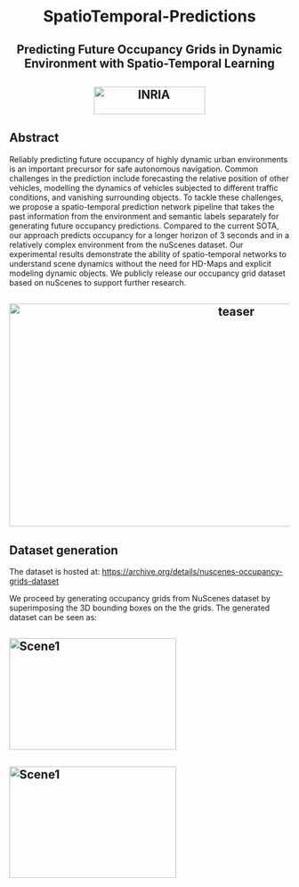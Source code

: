 #  <div align="center"> SpatioTemporal-Predictions </div>

##  <div align="center"> Predicting Future Occupancy Grids in Dynamic Environment with Spatio-Temporal Learning  </div>                      

##  <div align="center"> <img src="https://github.com/ksm26/SpatioTemporal-Predictions/blob/master/images/Inria.jpg" alt="INRIA" width="200" height="50"/> </div>


## Abstract
Reliably predicting future occupancy of highly dynamic urban environments is an important precursor for safe autonomous navigation. Common challenges in the prediction include forecasting the relative position of other vehicles, modelling the dynamics of vehicles subjected to different traffic conditions, and vanishing surrounding objects. To tackle these challenges, we propose a spatio-temporal prediction network pipeline that takes the past information from the environment and semantic labels separately for generating future occupancy predictions. Compared to the current SOTA, our approach predicts occupancy for a longer horizon of 3 seconds and in a relatively complex environment from the nuScenes dataset. Our experimental results demonstrate the ability of spatio-temporal networks to understand scene dynamics without the need for HD-Maps and explicit modeling dynamic objects. We publicly release our occupancy grid dataset based on nuScenes to support further research.

##  <div align="center"> <img src="https://github.com/ksm26/SpatioTemporal-Predictions/blob/master/images/teaser.png" alt="teaser" width="800" height="400"/> </div>

## Dataset generation
The dataset is hosted at: <a href="https://archive.org/details/nuscenes-occupancy-grids-dataset">https://archive.org/details/nuscenes-occupancy-grids-dataset</a>

We proceed by generating occupancy grids from NuScenes dataset by superimposing the 3D bounding boxes on the the grids. The generated dataset can be seen as:
 
 ##  <div> <img src="https://github.com/ksm26/SpatioTemporal-Predictions/blob/master/images/scene1.gif" alt="Scene1" width="300" height="200"/> </div>
 ##  <div> <img src="https://github.com/ksm26/SpatioTemporal-Predictions/blob/master/images/scene2.gif" alt="Scene1" width="300" height="200"/> </div>






